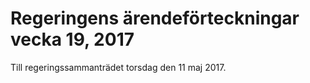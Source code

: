 # Regeringens ärendeförteckningar vecka 19, 2017

Till regeringssammanträdet torsdag den 11 maj 2017\.
